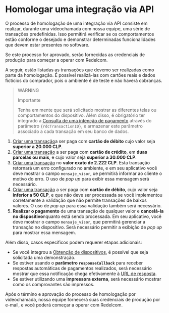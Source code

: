 # Homologar uma integração via API
O processo de homologação de uma integração via API consiste em realizar, durante uma videochamada com nossa equipe, uma série de transações predefinidas. Isso permitirá verificar se os comportamentos estão conforme o desejado e demonstrar determinadas funcionalidades que devem estar presentes no software. 

Se este processo for aprovado, serão fornecidas as credenciais de produção para começar a operar com Redelcom.

A seguir, estão listadas as transações que devemo ser realizadas como parte da homologação. É possível realizá-las com cartões reais e dados fictícios do comprador, pois o ambiente é de teste e não haverá cobranças.

> WARNING
>
> Importante
>
> Tenha em mente que será solicitado mostrar as diferentes telas ou comportamentos do dispositivo. Além disso, é obrigatório ter integrado a [Consulta de uma intenção de pagamento](/developers/pt/docs/redelcom/api-integration/payments-processing/query-payment-intent) através do parâmetro `{rdcTransactionID}`, e armazenar este parâmetro associado a cada transação em seu banco de dados.


1. [Criar uma transação](/developers/pt/docs/redelcom/api-integration/payments-processing/create-payment-intent)a ser paga com **cartão de débito** cujo valor seja **superior a 20.000 CLP**.
2. [Criar uma transação](/developers/pt/docs/redelcom/api-integration/payments-processing/create-payment-inten) a ser paga com **cartão de crédito**, em **duas parcelas ou mais**, e cujo valor seja **superior a 30.000 CLP**.
3. [Criar uma transação](/developers/pt/docs/redelcom/api-integration/payments-processing/create-payment-inten) no **valor exato de 2.222 CLP**. Esta transação retornará um erro configurado no ambiente, e em seu aplicativo você deve mostrar o campo `mensaje_visor`, ue permitirá informar ao cliente o motivo do erro. O uso de *pop up* para exibir essa mensagem será necessário.
4. [Criar uma transação](/developers/pt/docs/redelcom/api-integration/payments-processing/create-payment-inten) a ser paga com **cartão de débito**, cujo valor seja **inferior a 50 CLP**, e que não deve ser processada se você implementou corretamente a validação que não permite transações de baixos valores. O uso de *pop up* para essa validação também será necessário.
5. **Realizar o pagamento** de uma transação de qualquer valor e **cancelá-la no dispositivo**nquanto está sendo processada. Em seu aplicativo, você deve mostrar o campo `mensaje_visor`, que permitirá gerenciar a transação no dispositivo. Será necessário permitir a exibição de *pop up* para mostrar essa mensagem.

Além disso, casos específicos podem requerer etapas adicionais:
* Se você integrou a [Obtenção de dispositivos](/developers/pt/docs/redelcom/api-integration/payments-processing/get-terminal), é possível que seja solicitada uma demonstração. 
* Se estiver usando o **parâmetro `responseCallback`** para receber respostas automáticas de pagamentos realizados, será necessário mostrar que essa notificação chega efetivamente à [URL de resposta](/developers/pt/docs/redelcom/api-integration/payments-processing/create-payment-intent#bookmark_implementa%C3%A7%C3%A3o_da_url_de_resposta). 
* Se estiver utilizando uma **impressora externa**, será necessário mostrar como os comprovantes são impressos. 

Após o término e aprovação do processo de homologação por videochamada, nossa equipe fornecerá suas credenciais de produção por e-mail, e você poderá começar a operar com Redelcom.
